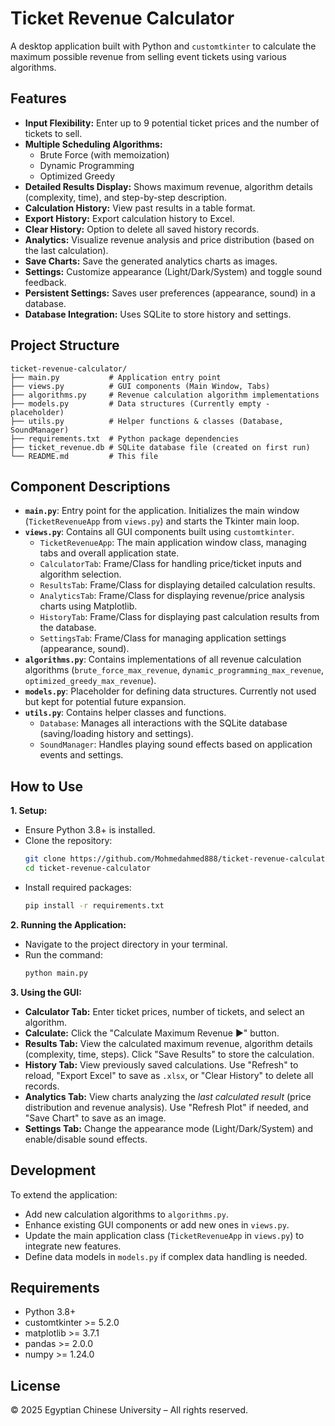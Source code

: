# Ticket Revenue Calculator

A desktop application built with Python and `customtkinter` to calculate the maximum possible revenue from selling event tickets using various algorithms.

## Features

*   **Input Flexibility:** Enter up to 9 potential ticket prices and the number of tickets to sell.
*   **Multiple Scheduling Algorithms:**
    *   Brute Force (with memoization)
    *   Dynamic Programming
    *   Optimized Greedy
*   **Detailed Results Display:** Shows maximum revenue, algorithm details (complexity, time), and step-by-step description.
*   **Calculation History:** View past results in a table format.
*   **Export History:** Export calculation history to Excel.
*   **Clear History:** Option to delete all saved history records.
*   **Analytics:** Visualize revenue analysis and price distribution (based on the last calculation).
*   **Save Charts:** Save the generated analytics charts as images.
*   **Settings:** Customize appearance (Light/Dark/System) and toggle sound feedback.
*   **Persistent Settings:** Saves user preferences (appearance, sound) in a database.
*   **Database Integration:** Uses SQLite to store history and settings.

## Project Structure

```
ticket-revenue-calculator/
├── main.py           # Application entry point
├── views.py          # GUI components (Main Window, Tabs)
├── algorithms.py     # Revenue calculation algorithm implementations
├── models.py         # Data structures (Currently empty - placeholder)
├── utils.py          # Helper functions & classes (Database, SoundManager)
├── requirements.txt  # Python package dependencies
├── ticket_revenue.db # SQLite database file (created on first run)
└── README.md         # This file
```

## Component Descriptions

*   **`main.py`**: Entry point for the application. Initializes the main window (`TicketRevenueApp` from `views.py`) and starts the Tkinter main loop.
*   **`views.py`**: Contains all GUI components built using `customtkinter`.
    *   `TicketRevenueApp`: The main application window class, managing tabs and overall application state.
    *   `CalculatorTab`: Frame/Class for handling price/ticket inputs and algorithm selection.
    *   `ResultsTab`: Frame/Class for displaying detailed calculation results.
    *   `AnalyticsTab`: Frame/Class for displaying revenue/price analysis charts using Matplotlib.
    *   `HistoryTab`: Frame/Class for displaying past calculation results from the database.
    *   `SettingsTab`: Frame/Class for managing application settings (appearance, sound).
*   **`algorithms.py`**: Contains implementations of all revenue calculation algorithms (`brute_force_max_revenue`, `dynamic_programming_max_revenue`, `optimized_greedy_max_revenue`).
*   **`models.py`**: Placeholder for defining data structures. Currently not used but kept for potential future expansion.
*   **`utils.py`**: Contains helper classes and functions.
    *   `Database`: Manages all interactions with the SQLite database (saving/loading history and settings).
    *   `SoundManager`: Handles playing sound effects based on application events and settings.

## How to Use

**1. Setup:**

*   Ensure Python 3.8+ is installed.
*   Clone the repository:
    ```bash
    git clone https://github.com/Mohmedahmed888/ticket-revenue-calculator.git
    cd ticket-revenue-calculator
    ```
*   Install required packages:
    ```bash
    pip install -r requirements.txt
    ```

**2. Running the Application:**

*   Navigate to the project directory in your terminal.
*   Run the command:
    ```bash
    python main.py
    ```

**3. Using the GUI:**

*   **Calculator Tab:** Enter ticket prices, number of tickets, and select an algorithm.
*   **Calculate:** Click the "Calculate Maximum Revenue ▶" button.
*   **Results Tab:** View the calculated maximum revenue, algorithm details (complexity, time, steps). Click "Save Results" to store the calculation.
*   **History Tab:** View previously saved calculations. Use "Refresh" to reload, "Export Excel" to save as `.xlsx`, or "Clear History" to delete all records.
*   **Analytics Tab:** View charts analyzing the *last calculated result* (price distribution and revenue analysis). Use "Refresh Plot" if needed, and "Save Chart" to save as an image.
*   **Settings Tab:** Change the appearance mode (Light/Dark/System) and enable/disable sound effects.

## Development

To extend the application:

*   Add new calculation algorithms to `algorithms.py`.
*   Enhance existing GUI components or add new ones in `views.py`.
*   Update the main application class (`TicketRevenueApp` in `views.py`) to integrate new features.
*   Define data models in `models.py` if complex data handling is needed.

## Requirements

*   Python 3.8+
*   customtkinter >= 5.2.0
*   matplotlib >= 3.7.1
*   pandas >= 2.0.0
*   numpy >= 1.24.0

## License

© 2025 Egyptian Chinese University – All rights reserved.